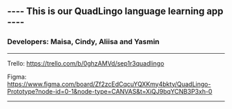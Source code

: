 <h2> ---- This is our QuadLingo language learning app ---- </h2>

<h3>Developers: Maisa, Cindy, Aliisa and Yasmin </h3>




****
Trello: https://trello.com/b/0ghzAMVd/sep1r3quadlingo

Figma: https://www.figma.com/board/Zf2zcEdCqcuYQXKmy4bkty/QuadLingo-Prototype?node-id=0-1&node-type=CANVAS&t=XiQJ9bqYCNB3P3xh-0
****
